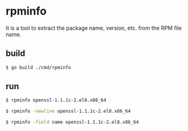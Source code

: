 # rpminfo
It is a tool to extract the package name, version, etc. from the RPM file name.

## build

```sh
$ go build ./cmd/rpminfo
```

## run

```sh
$ rpminfo openssl-1.1.1c-2.el8.x86_64
```

```sh
$ rpminfo -newline openssl-1.1.1c-2.el8.x86_64
```

```sh
$ rpminfo -field name openssl-1.1.1c-2.el8.x86_64
```
